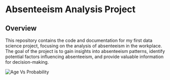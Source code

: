# Absenteeism Analysis Project

## Overview

This repository contains the code and documentation for my first data science project, focusing on the analysis of absenteeism in the workplace. The goal of the project is to gain insights into absenteeism patterns, identify potential factors influencing absenteeism, and provide valuable information for decision-making.


![Age Vs Probability](images/AgevsProbability.png)

